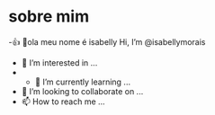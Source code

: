 # sobre mim


-:+1: 👋ola meu nome é isabelly Hi, I’m @isabellymorais
- 👀 I’m interested in ...
- - 🌱 I’m currently learning ...
- 💞️ I’m looking to collaborate on ...
- 📫 How to reach me ...

<!---
isabellymorais/isabellymorais is a ✨ special ✨ repository because its `README.md` (this file) appears on your GitHub profile.
You can click the Preview link to take a look at your changes.
--->
